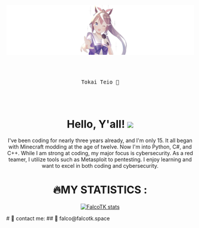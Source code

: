 ![Header](https://raw.githubusercontent.com/FalcoTK/FalcoTK/main/minimal-tokai-teio-cute-anime-girl.jpg "header")

<div align="center">
    <br><br>
<pre>
Tokai Teio 🐴
</pre>
<br><br>
    
# Hello, Y'all! <img src="https://raw.githubusercontent.com/MartinHeinz/MartinHeinz/master/wave.gif" width="30px">
I've been coding for nearly three years already, and I'm only 15. It all began with Minecraft modding at the age of twelve. Now I'm into Python, C#, and C++. While I am strong at coding, my major focus is cybersecurity. As a red teamer, I utilize tools such as Metasploit to pentesting. I enjoy learning and want to excel in both coding and cybersecurity.




# 🔥MY STATISTICS :
[![FalcoTK stats](https://github-readme-stats.vercel.app/api?username=falcotk&show_icons=true&theme=radical)](https://falcotk.github.io/FalcoResume/)
</div>
# 🎩 contact me:
## 📧 falco@falcotk.space
